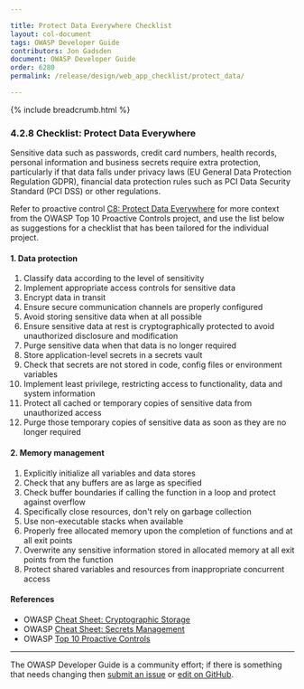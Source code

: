 ```yaml
---

title: Protect Data Everywhere Checklist
layout: col-document
tags: OWASP Developer Guide
contributors: Jon Gadsden
document: OWASP Developer Guide
order: 6280
permalink: /release/design/web_app_checklist/protect_data/

---
```


{% include breadcrumb.html %}

### 4.2.8 Checklist: Protect Data Everywhere

Sensitive data such as passwords, credit card numbers, health records, personal information and business secrets
require extra protection, particularly if that data falls under privacy laws (EU General Data Protection Regulation GDPR),
financial data protection rules such as PCI Data Security Standard (PCI DSS) or other regulations.

Refer to proactive control [C8: Protect Data Everywhere][control8]
for more context from the OWASP Top 10 Proactive Controls project,
and use the list below as suggestions for a checklist that has been tailored for the individual project.

#### 1. Data protection

1. Classify data according to the level of sensitivity
1. Implement appropriate access controls for sensitive data
1. Encrypt data in transit
1. Ensure secure communication channels are properly configured
1. Avoid storing sensitive data when at all possible
1. Ensure sensitive data at rest is cryptographically protected to avoid unauthorized disclosure and modification
1. Purge sensitive data when that data is no longer required
1. Store application-level secrets in a secrets vault
1. Check that secrets are not stored in code, config files or environment variables
1. Implement least privilege, restricting access to functionality, data and system information
1. Protect all cached or temporary copies of sensitive data from unauthorized access
1. Purge those temporary copies of sensitive data as soon as they are no longer required

#### 2. Memory management

1. Explicitly initialize all variables and data stores
1. Check that any buffers are as large as specified
1. Check buffer boundaries if calling the function in a loop and protect against overflow
1. Specifically close resources, don't rely on garbage collection
1. Use non-executable stacks when available
1. Properly free allocated memory upon the completion of functions and at all exit points
1. Overwrite any sensitive information stored in allocated memory at all exit points from the function
1. Protect shared variables and resources from inappropriate concurrent access

#### References

* OWASP [Cheat Sheet: Cryptographic Storage][cscs]
* OWASP [Cheat Sheet: Secrets Management][cssm]
* OWASP [Top 10 Proactive Controls][proactive10]

----

The OWASP Developer Guide is a community effort; if there is something that needs changing
then [submit an issue][issue060208] or [edit on GitHub][edit060208].

[control8]: https://owasp.org/www-project-proactive-controls/v3/en/c8-protect-data-everywhere
[cscs]: https://cheatsheetseries.owasp.org/cheatsheets/Cryptographic_Storage_Cheat_Sheet.html
[cssm]: https://cheatsheetseries.owasp.org/cheatsheets/Secrets_Management_Cheat_Sheet.html
[issue060208]: https://github.com/OWASP/www-project-developer-guide/issues/new?labels=enhancement&template=request.md&title=Update:%2006-design/02-web-app-checklist/08-protect-data
[edit060208]: https://github.com/OWASP/www-project-developer-guide/blob/main/draft/06-design/02-web-app-checklist/08-protect-data.md
[proactive10]: https://owasp.org/www-project-proactive-controls/
